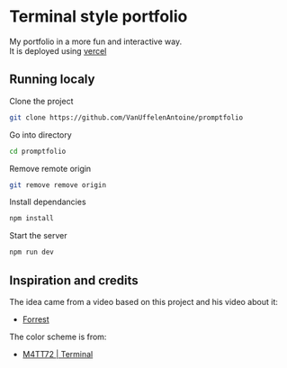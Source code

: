 # Terminal style portfolio  
My portfolio in a more fun and interactive way.  
It is deployed using [vercel](promptfolio-weld.vercel.app)
## Running localy  
Clone the project  
```bash
git clone https://github.com/VanUffelenAntoine/promptfolio
```  
Go into directory  
```bash
cd promptfolio
```  
Remove remote origin  
```bash
git remove remove origin
```  
Install dependancies  
```bash
npm install
```
Start the server
```bash
npm run dev
```
## Inspiration and credits  
The idea came from a video based on this project and his video about it:  
- [Forrest](https://fkcodes.com)  
  
The color scheme is from:  
- [M4TT72 | Terminal](https://github.com/m4tt72/terminal)  

